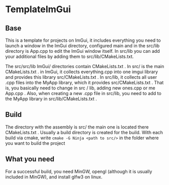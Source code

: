 # TemplateImGui

## Base
This is a template for projects on ImGui, it includes everything you need to launch a window in the ImGui directory, configured main and in the src/lib directory is App.cpp to edit the ImGui window itself.
In src/lib you can add your additional files by adding them to src/lib/CMakeLists.txt.

The src/src/lib ImGui/ directories contain CMakeLists.txt . In src/ is the main CMakeLists.txt . in ImGui, it collects everything.cpp into one imgui library and provides this library src/CMakeLists.txt . In src/lib, it collects all user .cpp files into the MyApp library, which it provides src/CMakeLists.txt .
That is, you basically need to change in src / lib, adding new ones.cpp or me App.cpp . Also, when creating a new .cpp file in src/lib, you need to add to the MyApp library in src/lib/CMakeLists.txt .

## Build
The directory with the assembly is src/ the main one is located there CMakeLists.txt . Usually a build directory is created for the build.
With each build via cmake, write `cmake -G Ninja <path to src/>` in the folder where you want to build the project

## What you need
For a successful build, you need MinGW, opengl (although it is usually included in MinGW), and install glfw3 on linux.
